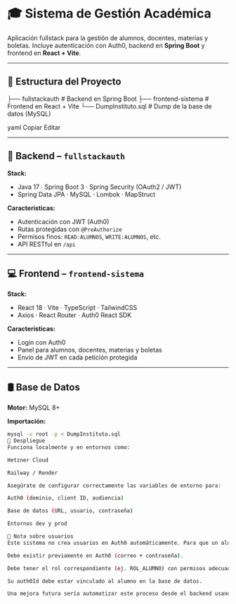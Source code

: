 # 🎓 Sistema de Gestión Académica

Aplicación fullstack para la gestión de alumnos, docentes, materias y boletas. Incluye autenticación con Auth0, backend en **Spring Boot** y frontend en **React + Vite**.

---

## 📁 Estructura del Proyecto

├── fullstackauth # Backend en Spring Boot
├── frontend-sistema # Frontend en React + Vite
└── DumpInstituto.sql # Dump de la base de datos (MySQL)

yaml
Copiar
Editar

---

## 🔧 Backend – `fullstackauth`

**Stack:**
- Java 17 · Spring Boot 3 · Spring Security (OAuth2 / JWT)
- Spring Data JPA · MySQL · Lombok · MapStruct

**Características:**
- Autenticación con JWT (Auth0)
- Rutas protegidas con `@PreAuthorize`
- Permisos finos: `READ:ALUMNOS`, `WRITE:ALUMNOS`, etc.
- API RESTful en `/api`

---

## 💻 Frontend – `frontend-sistema`

**Stack:**
- React 18 · Vite · TypeScript · TailwindCSS
- Axios · React Router · Auth0 React SDK

**Características:**
- Login con Auth0
- Panel para alumnos, docentes, materias y boletas
- Envío de JWT en cada petición protegida

---

## 🛢️ Base de Datos

**Motor:** MySQL 8+

**Importación:**
```bash
mysql -u root -p < DumpInstituto.sql
🚀 Despliegue
Funciona localmente y en entornos como:

Hetzner Cloud

Railway / Render

Asegúrate de configurar correctamente las variables de entorno para:

Auth0 (dominio, client ID, audiencia)

Base de datos (URL, usuario, contraseña)

Entornos dev y prod

📝 Nota sobre usuarios
Este sistema no crea usuarios en Auth0 automáticamente. Para que un alumno use su cuenta:

Debe existir previamente en Auth0 (correo + contraseña).

Debe tener el rol correspondiente (ej. ROL_ALUMNO) con permisos adecuados.

Su auth0Id debe estar vinculado al alumno en la base de datos.

Una mejora futura sería automatizar este proceso desde el backend usando la Management API de Auth0.
